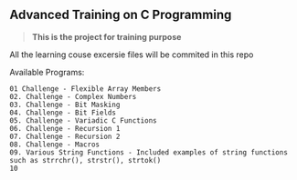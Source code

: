 ## Advanced Training on C Programming

> **This is the project for training purpose**

All the learning couse excersie files will be commited in this repo

Available Programs:
```
01 Challenge - Flexible Array Members 
02. Challenge - Complex Numbers
03. Challenge - Bit Masking
04. Challenge - Bit Fields
05. Challenge - Variadic C Functions
06. Challenge - Recursion 1
07. Challenge - Recursion 2
08. Challenge - Macros
09. Various String Functions - Included examples of string functions such as strrchr(), strstr(), strtok()
10

```

